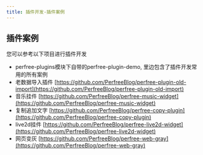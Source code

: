 ```yaml
---
title: 插件开发-插件案例
---
```


## 插件案例
您可以参考以下项目进行插件开发
- perfree-plugins模块下自带的perfree-plugin-demo, 里边包含了插件开发常用的所有案例
- 老数据导入插件 [https://github.com/PerfreeBlog/perfree-plugin-old-import](https://github.com/PerfreeBlog/perfree-plugin-old-import)
- 音乐挂件 [https://github.com/PerfreeBlog/perfree-music-widget](https://github.com/PerfreeBlog/perfree-music-widget)
- 复制追加文字 [https://github.com/PerfreeBlog/perfree-copy-plugin](https://github.com/PerfreeBlog/perfree-copy-plugin)
- live2d挂件 [https://github.com/PerfreeBlog/perfree-live2d-widget](https://github.com/PerfreeBlog/perfree-live2d-widget)
- 网页变灰 [https://github.com/PerfreeBlog/perfree-web-gray](https://github.com/PerfreeBlog/perfree-web-gray)